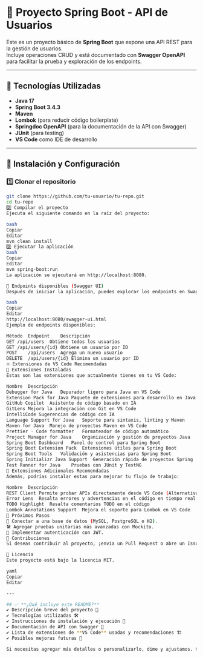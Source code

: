 # 🚀 Proyecto Spring Boot - API de Usuarios

Este es un proyecto básico de **Spring Boot** que expone una API REST para la gestión de usuarios.  
Incluye operaciones CRUD y está documentado con **Swagger OpenAPI** para facilitar la prueba y exploración de los endpoints.

---

## 📌 Tecnologías Utilizadas
- **Java 17**
- **Spring Boot 3.4.3**
- **Maven**
- **Lombok** (para reducir código boilerplate)
- **Springdoc OpenAPI** (para la documentación de la API con Swagger)
- **JUnit** (para testing)
- **VS Code** como IDE de desarrollo

---

## 🔧 Instalación y Configuración

### 1️⃣ **Clonar el repositorio**
```bash
git clone https://github.com/tu-usuario/tu-repo.git
cd tu-repo
2️⃣ Compilar el proyecto
Ejecuta el siguiente comando en la raíz del proyecto:

bash
Copiar
Editar
mvn clean install
3️⃣ Ejecutar la aplicación
bash
Copiar
Editar
mvn spring-boot:run
La aplicación se ejecutará en http://localhost:8080.

📖 Endpoints disponibles (Swagger UI)
Después de iniciar la aplicación, puedes explorar los endpoints en Swagger UI:

bash
Copiar
Editar
http://localhost:8080/swagger-ui.html
Ejemplo de endpoints disponibles:

Método	Endpoint	Descripción
GET	/api/users	Obtiene todos los usuarios
GET	/api/users/{id}	Obtiene un usuario por ID
POST	/api/users	Agrega un nuevo usuario
DELETE	/api/users/{id}	Elimina un usuario por ID
🔥 Extensiones de VS Code Recomendadas
📌 Extensiones Instaladas
Estas son las extensiones que actualmente tienes en tu VS Code:

Nombre	Descripción
Debugger for Java	Depurador ligero para Java en VS Code
Extension Pack for Java	Paquete de extensiones para desarrollo en Java
GitHub Copilot	Asistente de código basado en IA
GitLens	Mejora la integración con Git en VS Code
IntelliCode	Sugerencias de código con IA
Language Support for Java	Soporte para sintaxis, linting y Maven
Maven for Java	Manejo de proyectos Maven en VS Code
Prettier - Code formatter	Formateador de código automático
Project Manager for Java	Organización y gestión de proyectos Java
Spring Boot Dashboard	Panel de control para Spring Boot
Spring Boot Extension Pack	Extensiones útiles para Spring Boot
Spring Boot Tools	Validación y asistencias para Spring Boot
Spring Initializr Java Support	Generación rápida de proyectos Spring
Test Runner for Java	Pruebas con JUnit y TestNG
🔹 Extensiones Adicionales Recomendadas
Además, podrías instalar estas para mejorar tu flujo de trabajo:

Nombre	Descripción
REST Client	Permite probar APIs directamente desde VS Code (Alternativa ligera a Postman)
Error Lens	Resalta errores y advertencias en el código en tiempo real
TODO Highlight	Resalta comentarios TODO en el código
Lombok Annotations Support	Mejora el soporte para Lombok en VS Code
📌 Próximos Pasos
🔧 Conectar a una base de datos (MySQL, PostgreSQL o H2).
🛠️ Agregar pruebas unitarias más avanzadas con Mockito.
🔐 Implementar autenticación con JWT.
🤝 Contribuciones
Si deseas contribuir al proyecto, ¡envía un Pull Request o abre un Issue! 🚀

📝 Licencia
Este proyecto está bajo la licencia MIT.

yaml
Copiar
Editar

---

## ✅ **¿Qué incluye este README?**
✔ Descripción breve del proyecto 📜  
✔ Tecnologías utilizadas 🛠️  
✔ Instrucciones de instalación y ejecución 🔧  
✔ Documentación de API con Swagger 🚀  
✔ Lista de extensiones de **VS Code** usadas y recomendaciones 🏗️  
✔ Posibles mejoras futuras 📌  

Si necesitas agregar más detalles o personalizarlo, dime y ajustamos. 😎🔥







